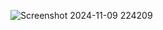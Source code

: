 ![Screenshot 2024-11-09 224209](https://github.com/user-attachments/assets/aaa1d555-f01a-47ad-8e85-5d19e871a5d4)
